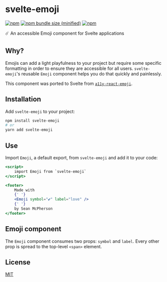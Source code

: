# svelte-emoji

[![npm](https://img.shields.io/npm/v/svelte-emoji.svg)](https://npmjs.com/package/svelte-emoji) [![npm bundle size (minified)](https://img.shields.io/bundlephobia/min/svelte-emoji.svg)](https://npmjs.com/package/svelte-emoji) [![npm](https://img.shields.io/npm/dt/svelte-emoji.svg)](https://npmjs.com/package/svelte-emoji)

☄️ An accessible Emoji component for Svelte applications

## Why?
Emojis can add a light playfulness to your project but require some specific formatting in order to ensure they are accessible for all users. `svelte-emoji`'s reusable `Emoji` component helps you do that quickly and painlessly.

This component was ported to Svelte from [`a11y-react-emoji`](https://npm.im/a11y-react-emoji).

## Installation
Add `svelte-emoji` to your project:

```sh
npm install svelte-emoji
# or
yarn add svelte-emoji
```

## Use
Import `Emoji`, a default export, from `svelte-emoji` and add it to your code:

```jsx
<script>
    import Emoji from `svelte-emoji`
</script>

<footer>
    Made with
    {' '}
    <Emoji symbol="💕" label="love" />
    {' '}
    by Sean McPherson
</footer>
```

## Emoji component
The `Emoji` component consumes two props: `symbol` and `label`. Every other prop is spread to the top-level `<span>` element.

## License

[MIT](/LICENSE)